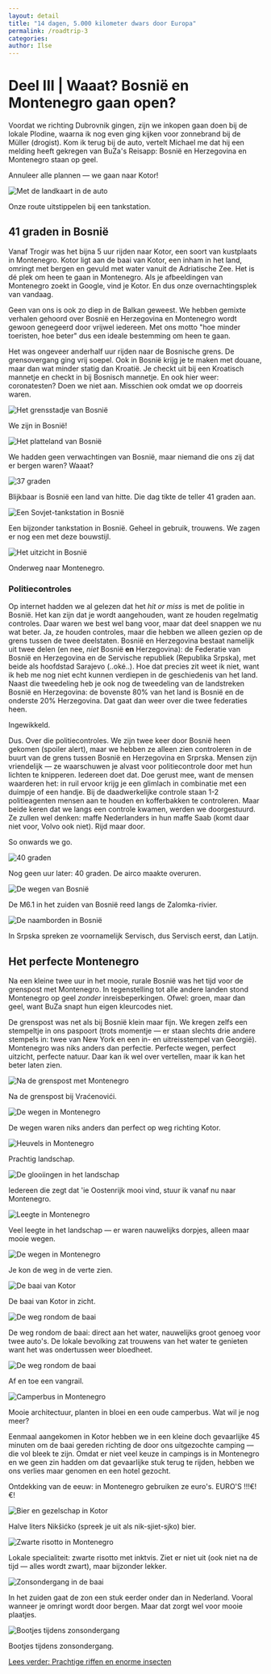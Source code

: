 ```yaml
---
layout: detail
title: "14 dagen, 5.000 kilometer dwars door Europa"
permalink: /roadtrip-3
categories:
author: Ilse
---
```


# Deel III | Waaat? Bosnië en Montenegro gaan open?
Voordat we richting Dubrovnik gingen, zijn we inkopen gaan doen bij de lokale Plodine, waarna ik nog even ging kijken voor zonnebrand bij de Müller (drogist). Kom ik terug bij de auto, vertelt Michael me dat hij een melding heeft gekregen van BuZa's Reisapp: Bosnië en Herzegovina en Montenegro staan op geel.

Annuleer alle plannen — we gaan naar Kotor!

![Met de landkaart in de auto](/assets/images/blogs/kroatie/7-kaart.jpg)
<div class="image-description">Onze route uitstippelen bij een tankstation.</div>

## 41 graden in Bosnië
Vanaf Trogir was het bijna 5 uur rijden naar Kotor, een soort van kustplaats in Montenegro. Kotor ligt aan de baai van Kotor, een inham in het land, omringt met bergen en gevuld met water vanuit de Adriatische Zee. Het is dé plek om heen te gaan in Montenegro. Als je afbeeldingen van Montenegro zoekt in Google, vind je Kotor. En dus onze overnachtingsplek van vandaag.

Geen van ons is ook zo diep in de Balkan geweest. We hebben gemixte verhalen gehoord over Bosnië en Herzegovina en Montenegro wordt gewoon genegeerd door vrijwel iedereen. Met ons motto "hoe minder toeristen, hoe beter" dus een ideale bestemming om heen te gaan.

Het was ongeveer anderhalf uur rijden naar de Bosnische grens. De grensovergang ging vrij soepel. Ook in Bosnië krijg je te maken met douane, maar dan wat minder statig dan Kroatië. Je checkt uit bij een Kroatisch mannetje en checkt in bij Bosnisch mannetje. En ook hier weer: coronatesten? Doen we niet aan. Misschien ook omdat we op doorreis waren.

![Het grensstadje van Bosnië](/assets/images/blogs/kroatie/7-bosnie.jpg)
<div class="image-description">We zijn in Bosnië!</div>

![Het platteland van Bosnië](/assets/images/blogs/kroatie/7-bosnie-platteland.jpg)
<div class="image-description">We hadden geen verwachtingen van Bosnië, maar niemand die ons zij dat er bergen waren? Waaat?</div>

![37 graden](/assets/images/blogs/kroatie/7-hitte.jpg)
<div class="image-description">Blijkbaar is Bosnië een land van hitte. Die dag tikte de teller 41 graden aan.</div>

![Een Sovjet-tankstation in Bosnië](/assets/images/blogs/kroatie/7-tankstation.jpg)
<div class="image-description">Een bijzonder tankstation in Bosnië. Geheel in gebruik, trouwens. We zagen er nog een met deze bouwstijl.</div>

![Het uitzicht in Bosnië](/assets/images/blogs/kroatie/7-uitzicht.jpg)
<div class="image-description">Onderweg naar Montenegro.</div>

### Politiecontroles
Op internet hadden we al gelezen dat het *hit or miss* is met de politie in Bosnië. Het kan zijn dat je wordt aangehouden, want ze houden regelmatig controles. Daar waren we best wel bang voor, maar dat deel snappen we nu wat beter. Ja, ze houden controles, maar die hebben we alleen gezien op de grens tussen de twee deelstaten. Bosnië en Herzegovina bestaat namelijk uit twee delen (en nee, *niet* Bosnië **en** Herzegovina): de Federatie van Bosnië en Herzegovina en de Servische republiek (Republika Srpska), met beide als hoofdstad Sarajevo (..oké..). Hoe dat precies zit weet ik niet, want ik heb me nog niet echt kunnen verdiepen in de geschiedenis van het land. Naast die tweedeling heb je ook nog de tweedeling van de landstreken Bosnië en Herzegovina: de bovenste 80% van het land is Bosnië en de onderste 20% Herzegovina. Dat gaat dan weer over die twee federaties heen.

Ingewikkeld.

Dus. Over die politiecontroles. We zijn twee keer door Bosnië heen gekomen (spoiler alert), maar we hebben ze alleen zien controleren in de buurt van de grens tussen Bosnië en Herzegovina en Srprska. Mensen zijn vriendelijk — ze waarschuwen je alvast voor politiecontrole door met hun lichten te knipperen. Iedereen doet dat. Doe gerust mee, want de mensen waarderen het: in ruil ervoor krijg je een glimlach in combinatie met een duimpje of een handje. Bij de daadwerkelijke controle staan 1-2 politieagenten mensen aan te houden en kofferbakken te controleren. Maar beide keren dat we langs een controle kwamen, werden we doorgestuurd. Ze zullen wel denken: maffe Nederlanders in hun maffe Saab (komt daar niet voor, Volvo ook niet). Rijd maar door.

So onwards we go.

![40 graden](/assets/images/blogs/kroatie/7-hitte-2.jpg)
<div class="image-description">Nog geen uur later: 40 graden. De airco maakte overuren.</div>

![De wegen van Bosnië](/assets/images/blogs/kroatie/7-wegen-bosnie.jpg)
<div class="image-description">De M6.1 in het zuiden van Bosnië reed langs de Zalomka-rivier.</div>

![De naamborden in Bosnië](/assets/images/blogs/kroatie/7-naamborden.jpg)
<div class="image-description">In Srpska spreken ze voornamelijk Servisch, dus Servisch eerst, dan Latijn.</div>

## Het perfecte Montenegro
Na een kleine twee uur in het mooie, rurale Bosnië was het tijd voor de grenspost met Montenegro. In tegenstelling tot alle andere landen stond Montenegro op geel *zonder* inreisbeperkingen. Ofwel: groen, maar dan geel, want BuZa snapt hun eigen kleurcodes niet.

De grenspost was net als bij Bosnië klein maar fijn. We kregen zelfs een stempeltje in ons paspoort (trots momentje — er staan slechts drie andere stempels in: twee van New York en een in- en uitreisstempel van Georgië). Montenegro was niks anders dan perfectie. Perfecte wegen, perfect uitzicht, perfecte natuur. Daar kan ik wel over vertellen, maar ik kan het beter laten zien.

![Na de grenspost met Montenegro](/assets/images/blogs/kroatie/7-montenegro.jpg)
<div class="image-description">Na de grenspost bij Vraćenovići.</div>

![De wegen in Montenegro](/assets/images/blogs/kroatie/7-wegen.jpg)
<div class="image-description">De wegen waren niks anders dan perfect op weg richting Kotor.</div>

![Heuvels in Montenegro](/assets/images/blogs/kroatie/7-heuvels.jpg)
<div class="image-description">Prachtig landschap.</div>

![De glooiingen in het landschap](/assets/images/blogs/kroatie/7-landschap.jpg)
<div class="image-description">Iedereen die zegt dat 'ie Oostenrijk mooi vind, stuur ik vanaf nu naar Montenegro.</div>

![Leegte in Montenegro](/assets/images/blogs/kroatie/7-leegte.jpg)
<div class="image-description">Veel leegte in het landschap — er waren nauwelijks dorpjes, alleen maar mooie wegen.</div>

![De wegen in Montenegro](/assets/images/blogs/kroatie/7-ver-weg.jpg)
<div class="image-description">Je kon de weg in de verte zien.</div>

![De baai van Kotor](/assets/images/blogs/kroatie/7-de-baai.jpg)
<div class="image-description">De baai van Kotor in zicht.</div>

![De weg rondom de baai](/assets/images/blogs/kroatie/7-kotor.jpg)
<div class="image-description">De weg rondom de baai: direct aan het water, nauwelijks groot genoeg voor twee auto's. De lokale bevolking zat trouwens van het water te genieten want het was ondertussen weer bloedheet.</div>

![De weg rondom de baai](/assets/images/blogs/kroatie/7-kotor-2.jpg)
<div class="image-description">Af en toe een vangrail.</div>

![Camperbus in Montenegro](/assets/images/blogs/kroatie/7-kotor-3.jpg)
<div class="image-description">Mooie architectuur, planten in bloei en een oude camperbus. Wat wil je nog meer?</div>

Eenmaal aangekomen in Kotor hebben we in een kleine doch gevaarlijke 45 minuten om de baai gereden richting de door ons uitgezochte camping — die vol bleek te zijn. Omdat er niet veel keuze in campings is in Montenegro en we geen zin hadden om dat gevaarlijke stuk terug te rijden, hebben we ons verlies maar genomen en een hotel gezocht.

Ontdekking van de eeuw: in Montenegro gebruiken ze euro's. EURO'S !!!€!€!

![Bier en gezelschap in Kotor](/assets/images/blogs/kroatie/7-bier.jpg)
<div class="image-description">Halve liters Nikšićko (spreek je uit als nik-sjiet-sjko) bier.</div>

![Zwarte risotto in Montenegro](/assets/images/blogs/kroatie/7-risotto.jpg)
<div class="image-description">Lokale specialiteit: zwarte risotto met inktvis. Ziet er niet uit (ook niet na de tijd — alles wordt zwart), maar bijzonder lekker.</div>

![Zonsondergang in de baai](/assets/images/blogs/kroatie/7-zonsondergang.jpg)
<div class="image-description">In het zuiden gaat de zon een stuk eerder onder dan in Nederland. Vooral wanneer je omringt wordt door bergen. Maar dat zorgt wel voor mooie plaatjes.</div>

![Bootjes tijdens zonsondergang](/assets/images/blogs/kroatie/7-zonsondergang-2.jpg)
<div class="image-description">Bootjes tijdens zonsondergang.</div>

[Lees verder: Prachtige riffen en enorme insecten](/roadtrip-4)
